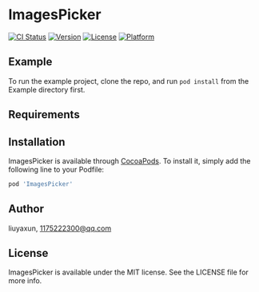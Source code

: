 # ImagesPicker

[![CI Status](https://img.shields.io/travis/liuyaxun/ImagesPicker.svg?style=flat)](https://travis-ci.org/liuyaxun/ImagesPicker)
[![Version](https://img.shields.io/cocoapods/v/ImagesPicker.svg?style=flat)](https://cocoapods.org/pods/ImagesPicker)
[![License](https://img.shields.io/cocoapods/l/ImagesPicker.svg?style=flat)](https://cocoapods.org/pods/ImagesPicker)
[![Platform](https://img.shields.io/cocoapods/p/ImagesPicker.svg?style=flat)](https://cocoapods.org/pods/ImagesPicker)

## Example

To run the example project, clone the repo, and run `pod install` from the Example directory first.

## Requirements

## Installation

ImagesPicker is available through [CocoaPods](https://cocoapods.org). To install
it, simply add the following line to your Podfile:

```ruby
pod 'ImagesPicker'
```

## Author

liuyaxun, 1175222300@qq.com

## License

ImagesPicker is available under the MIT license. See the LICENSE file for more info.
